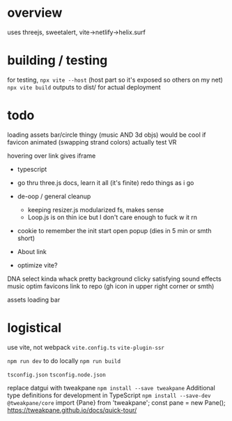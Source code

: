 # overview

uses threejs, sweetalert, vite->netlify->helix.surf


# building / testing
for testing, `npx vite --host` (host part so it's exposed so others on my net)
`npx vite build` outputs to dist/ for actual deployment





# todo

loading assets bar/circle thingy (music AND 3d objs)
would be cool if favicon animated (swapping strand colors)
actually test VR

hovering over link gives iframe 



  * typescript
  * go thru three.js docs, learn it all (it's finite) redo things as i go

* de-oop / general cleanup
  * keeping resizer.js modularized fs, makes sense
  * Loop.js is on thin ice but I don't care enough to fuck w it rn


* cookie to remember the init start open popup (dies in 5 min or smth short)
* About link
* optimize vite?

DNA select kinda whack
pretty background
clicky satisfying sound effects
music
optim favicons
link to repo (gh icon in upper right corner or smth)


assets loading bar

# logistical



use vite, not webpack
`vite.config.ts`
`vite-plugin-ssr`

`npm run dev` to do locally
`npm run build`


`tsconfig.json`
`tsconfig.node.json`


replace datgui with tweakpane
`npm install --save tweakpane`
Additional type definitions for development in TypeScript
`npm install --save-dev @tweakpane/core`
import {Pane} from 'tweakpane';
const pane = new Pane();
https://tweakpane.github.io/docs/quick-tour/